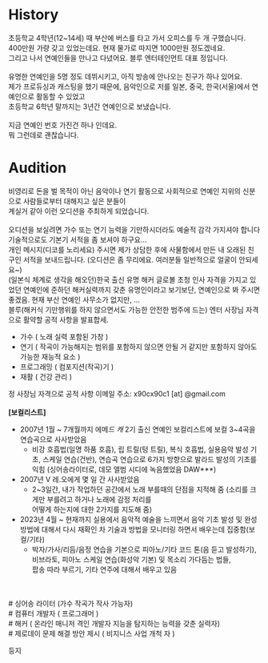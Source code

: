 # History

초등학교 4학년(12~14세) 때 부산에 버스를 타고 가서 오피스를 두 개 구했습니다.<br>
400만원 가량 갖고 있었는데요. 현재 물가로 따지면 1000만원 정도겠네요.<br>
그리고 나서 연예인들을 만나고 다녔어요. 블루 엔터테인먼트 대표 정입니다.<br>
<br>
유명한 연예인을 5명 정도 데뷔시키고, 아직 방송에 안나오는 친구가 하나 있어요.<br>
제가 프로듀싱과 캐스팅을 했기 때문에, 음악인으로 저를 일본, 중국, 한국(서울)에서 연예인으로 활동할 수 있었고<br>
초등학교 6학년 말까지는 3년간 연예인으로 보냈습니다.<br>
<br>
지금 연예인 번호 가진건 하나 인데요.<br>
뭐 그런데로 괜찮습니다.<br>

# Audition

비영리로 돈을 벌 목적이 아닌 음악이나 연기 활동으로 사회적으로 연예인 지위의 신분으로 사람들로부터 대해지고 싶은 분들이<br> 
계실거 같아 이런 오디션을 주최하게 되었습니다.<br>
<br>
오디션을 보실려면 가수 또는 연기 능력을 기만하시더라도 예술적 감각 가지셔야 합니다 기술적으로도 기본기 서적을 좀 보셔야 하구요...<br>
개인 메시지(디코를 노리세요) 주시면 제가 상담한 후에 사물함에서 만든 내 오래된 친구인 서적을 보내드립니다. (오디션은 좀 무리에요. 여러분들 일반적으로 얼굴이 안되세요~)<br>
(일본식 체계로 생각을 해오던)한국 출신 유명 해커 글로볼 초청 인사 자격을 가지고 있었던 연예인에 준하던 해커실력까지 갖춘 유명인이라고 보기보단, 연예인으로 봐 주시면 좋겠음.
현재 부산 연예인 사무소가 없지만, ...<br>블루(해커식 기만행위를 하지 않으면서도 가능한 안전한 범주에 드는) 엔터 사장님 자격으로 활약할 공적 사항을 발표합세.<br>

- 가수 ( 노래 실력 포함된 가창 )
- 연기 ( 작곡이 가능해지는 범위를 포함하지 않으면 안될 거 같지만 포함하지 않아도 가능한 재능적 요소 )
- 프로그래밍 ( 컴포지션(작곡)기 )
- 재활 ( 건강 관리 )

정 사장님 자격으로 공적 사항 이메일 주소: x90cx90c1 [at] @gmail.com
<br><br>
<b>[보컬리스트]</b><br>
- 2007년 1월 ~ 7개월까지 에메*드 캐* 2기 출신 연예인 보컬리스트에 보컬 3~4곡을 연습곡으로 사사받았음<br>
  - 비강 호흡법(일명 하품 호흡), 립 트릴(텅 트릴), 복식 호흡법, 실용음악 발성 기초, 스케일 연습(건반), 연습곡 연습으로 6가지 방향으로 발라드 발성의 기초를 익힘 (싱어송라이터로, 데모 앨범 시디에 녹음했었음 DAW***)
- 2007년 V 레.오에게 몇 일 간 사사받았음<br>
  - 2~3일간, 내가 작업하던 공간에서 노래 부를때의 단점을 지적해 줌 (소리를 크게만 부를려고 하거나 노래에 감정 처리를<br>
    어떻게 하는지에 대한 2가지를 지도해 줌)
- 2023년 4월 ~ 현재까지 실용에서 음악적 예술을 느끼면서 음악 기초 발성 및 완성 방법에 대해서 다시 재확인 차 기술과 방법을 모니터링 하면서 배우는데 집중함(보컬/기타)<br>
  - 박자/가사/리듬/음정 연습을 기본으로 피아노/기타 코드 톤(음 듣고 발성하기), 비브라토, 피아노 스케일 연습(화성악 기본) 및 목소리 가다듬는 법들, <br>
    팝송 따라 부르기, 기타 연주에 대해서 배우고 있음
<br>
<br>
# 싱어송 라이터 (가수 작곡가 작사 가능자)<br>
# 컴퓨터 개발자 ( 프로그래머 )<br>
# 해커 ( 온라인 매니저 격인 개발자 지능을 탐지하는 능력을 갖춘 실력자)<br>
# 제로데이 문제 해결 방안 제시 ( 비지니스 사업 개척 자 )<br>

등지
